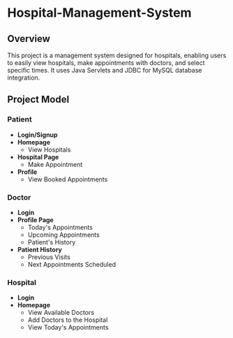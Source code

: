 # Hospital-Management-System

## Overview

This project is a management system designed for hospitals, enabling users to easily view hospitals, make appointments with doctors, and select specific times. It uses Java Servlets and JDBC for MySQL database integration.

## Project Model

### Patient

- **Login/Signup**
- **Homepage**
  - View Hospitals
- **Hospital Page**
  - Make Appointment
- **Profile**
  - View Booked Appointments

### Doctor

- **Login**
- **Profile Page**
  - Today's Appointments
  - Upcoming Appointments
  - Patient's History
- **Patient History**
  - Previous Visits
  - Next Appointments Scheduled

### Hospital

- **Login**
- **Homepage**
  - View Available Doctors
  - Add Doctors to the Hospital
  - View Today's Appointments
